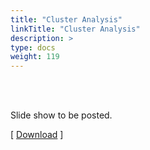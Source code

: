 ```yaml
---
title: "Cluster Analysis"
linkTitle: "Cluster Analysis"
description: >
type: docs
weight: 119
---
```


<br></br>

Slide show to be posted.

[ [Download](...) ]





